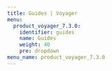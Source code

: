 ```yaml
---
title: Guides | Voyager
menu:
  product_voyager_7.3.0:
    identifier: guides
    name: Guides
    weight: 40
    pre: dropdown
menu_name: product_voyager_7.3.0
---
```



